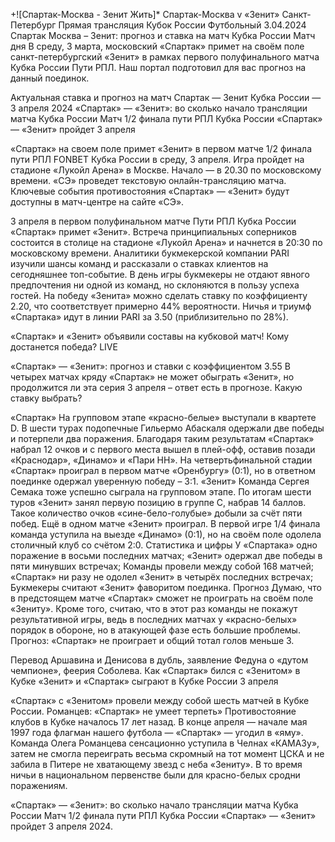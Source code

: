 +![Спартак-Москва - Зенит Жить]* Спартак-Москва v «Зенит» Санкт-Петербург Прямая трансляция Кубок России Футбольный 3.04.2024
Спартак Москва – Зенит: прогноз и ставка на матч Кубка России Матч дня
В среду, 3 марта, московский «Спартак» примет на своём поле санкт-петербургский «Зенит» в рамках первого полуфинального матча Кубка России Пути РПЛ. Наш портал подготовил для вас прогноз на данный поединок.

Актуальная ставка и прогноз на матч Спартак — Зенит Кубка России — 3 апреля 2024
«Спартак» — «Зенит»: во сколько начало трансляции матча Кубка России Матч 1/2 финала пути РПЛ Кубка России «Спартак» — «Зенит» пройдет 3 апреля

«Спартак» на своем поле примет «Зенит» в первом матче 1/2 финала пути РПЛ FONBET Кубка России в среду, 3 апреля. Игра пройдет на стадионе «Лукойл Арена» в Москве. Начало — в 20.30 по московскому времени.
«СЭ» проведет текстовую онлайн-трансляцию матча. Ключевые события противостояния «Спартак» — «Зенит» будут доступны в матч-центре на сайте «СЭ».

3 апреля в первом полуфинальном матче Пути РПЛ Кубка России «Спартак» примет «Зенит». Встреча принципиальных соперников состоится в столице на стадионе «Лукойл Арена» и начнется в 20:30 по московскому времени. Аналитики букмекерской компании PARI  изучили  шансы команд и рассказали о ставках клиентов на сегодняшнее топ-событие. В день игры букмекеры не отдают явного предпочтения ни одной из команд, но склоняются в пользу успеха гостей. На победу «Зенита» можно  сделать ставку  по коэффициенту 2.20, что соответствует примерно 44% вероятности. Ничья и триумф «Спартака» идут в линии PARI за 3.50 (приблизительно по 28%).

«Спартак» и «Зенит» объявили составы на кубковой матч! Кому достанется победа? LIVE

«Спартак» — «Зенит»: прогноз и ставки с коэффициентом 3.55
В четырех матчах кряду «Спартак» не может обыграть «Зенит», но продолжится ли эта серия 3 апреля – ответ есть в прогнозе. Какую ставку выбрать?

«Спартак» На групповом этапе «красно-белые» выступали в квартете D. В шести турах подопечные Гильермо Абаскаля одержали две победы и потерпели два поражения. Благодаря таким результатам «Спартак» набрал 12 очков и с первого места вышел в плей-офф, оставив позади «Краснодар», «Динамо» и «Пари НН». На четвертьфинальной стадии «Спартак» проиграл в первом матче «Оренбургу» (0:1), но в ответном поединке одержал уверенную победу – 3:1. «Зенит» Команда Сергея Семака тоже успешно сыграла на групповом этапе. По итогам шести туров «Зенит» занял первую позицию в группе C, набрав 14 баллов. Такое количество очков «сине-бело-голубые» добыли за счёт пяти побед. Ещё в одном матче «Зенит» проиграл. В первой игре 1/4 финала команда уступила на выезде «Динамо» (0:1), но на своём поле одолела столичный клуб со счётом 2:0. Статистика и цифры У «Спартака» одно поражение в восьми последних матчах; «Зенит» одержал две победы в пяти минувших встречах; Команды провели между собой 168 матчей; «Спартак» ни разу не одолел «Зенит» в четырёх последних встречах; Букмекеры считают «Зенит» фаворитом поединка. Прогноз Думаю, что в предстоящем матче «Спартак» сможет не проиграть на своём поле «Зениту». Кроме того, считаю, что в этот раз команды не покажут результативной игры, ведь в последних матчах у «красно-белых» порядок в обороне, но в атакующей фазе есть большие проблемы. Прогноз: «Спартак» не проиграет и общий тотал голов меньше 3.

Перевод Аршавина и Денисова в дубль, заявление Федуна о «дутом чемпионе», феерия Соболева. Как «Спартак» бился с «Зенитом» в Кубке
«Зенит» и «Спартак» сыграют в Кубке России 3 апреля

«Спартак» с «Зенитом» провели между собой шесть матчей в Кубке России.
Романцев: «Спартак» не умеет терпеть»
Противостояние клубов в Кубке началось 17 лет назад. В конце апреля — начале мая 1997 года флагман нашего футбола — «Спартак» — угодил в «яму». Команда Олега Романцева сенсационно уступила в Челнах «КАМАЗу», затем не смогла переиграть весьма скромный на тот момент ЦСКА и не забила в Питере не хватающему звезд с неба «Зениту». В то время ничьи в национальном первенстве были для красно-белых сродни поражениям.

«Спартак» — «Зенит»: во сколько начало трансляции матча Кубка России Матч 1/2 финала пути РПЛ Кубка России «Спартак» — «Зенит» пройдет 3 апреля 2024.
